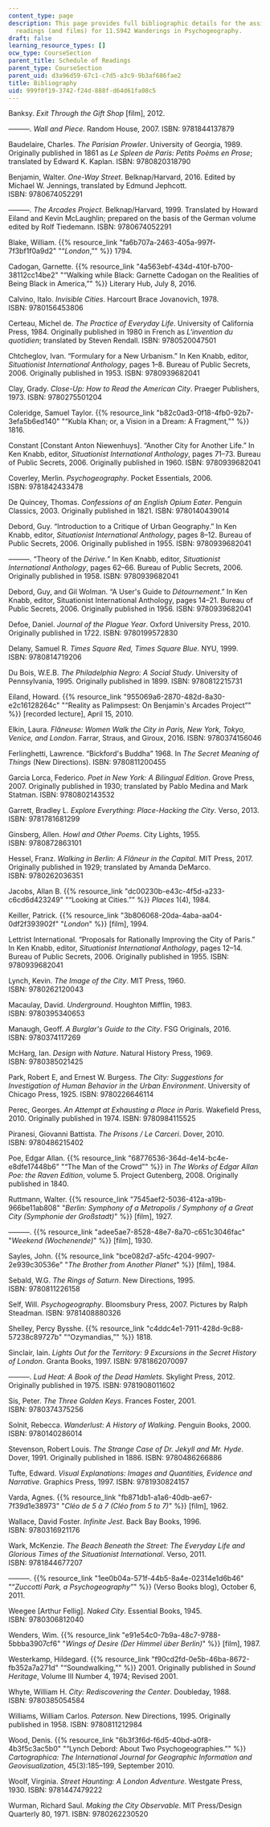 ```yaml
---
content_type: page
description: This page provides full bibliographic details for the assigned and suggested
  readings (and films) for 11.S942 Wanderings in Psychogeography.
draft: false
learning_resource_types: []
ocw_type: CourseSection
parent_title: Schedule of Readings
parent_type: CourseSection
parent_uid: d3a96d59-67c1-c7d5-a3c9-9b3af686fae2
title: Bibliography
uid: 999f0f19-3742-f24d-888f-d64d61fa08c5
---
```

Banksy. *Exit Through the Gift Shop* \[film\], 2012.

———. *Wall and Piece*. Random House, 2007. ISBN: 9781844137879

Baudelaire, Charles. *The Parisian Prowler*. University of Georgia, 1989. Originally published in 1861 as *Le Spleen de Paris: Petits Poèms en Prose*; translated by Edward K. Kaplan. ISBN: 9780820318790

Benjamin, Walter. *One-Way Street*. Belknap/Harvard, 2016. Edited by Michael W. Jennings, translated by Edmund Jephcott. ISBN: 9780674052291

———. *The Arcades Project*. Belknap/Harvard, 1999. Translated by Howard Eiland and Kevin McLaughlin; prepared on the basis of the German volume edited by Rolf Tiedemann. ISBN: 9780674052291

Blake, William. {{% resource_link "fa6b707a-2463-405a-997f-7f3bf1f0a9d2" "“*London*,”" %}} 1794. 

Cadogan, Garnette. {{% resource_link "4a563ebf-434d-410f-b700-38112cc14be2" "“Walking while Black: Garnette Cadogan on the Realities of Being Black in America,”" %}} Literary Hub, July 8, 2016.

Calvino, Italo. *Invisible Cities*. Harcourt Brace Jovanovich, 1978. ISBN: 9780156453806

Certeau, Michel de. *The Practice of Everyday Life*. University of California Press, 1984. Originally published in 1980 in French as *L'invention du quotidien*; translated by Steven Rendall. ISBN: 9780520047501

Chtcheglov, Ivan. “Formulary for a New Urbanism.” In Ken Knabb, editor, *Situationist International Anthology*, pages 1–8. Bureau of Public Secrets, 2006. Originally published in 1953. ISBN: 9780939682041

Clay, Grady. *Close-Up: How to Read the American City*. Praeger Publishers, 1973. ISBN: 9780275501204  

Coleridge, Samuel Taylor. {{% resource_link "b82c0ad3-0f18-4fb0-92b7-3efa5b6ed140" "“Kubla Khan; or, a Vision in a Dream: A Fragment,”" %}} 1816.

Constant \[Constant Anton Niewenhuys\]. “Another City for Another Life.” In Ken Knabb, editor, *Situationist International Anthology*, pages 71–73. Bureau of Public Secrets, 2006. Originally published in 1960. ISBN: 9780939682041

Coverley, Merlin. *Psychogeography*. Pocket Essentials, 2006. ISBN: 9781842433478

De Quincey, Thomas. *Confessions of an English Opium Eater*. Penguin Classics, 2003. Originally published in 1821. ISBN: 9780140439014

Debord, Guy. “Introduction to a Critique of Urban Geography.” In Ken Knabb, editor, *Situationist International Anthology*, pages 8–12. Bureau of Public Secrets, 2006. Originally published in 1955. ISBN: 9780939682041

———. “Theory of the *Dérive.*” In Ken Knabb, editor, *Situationist International Anthology*, pages 62–66. Bureau of Public Secrets, 2006. Originally published in 1958. ISBN: 9780939682041

Debord, Guy, and Gil Wolman. “A User's Guide to *Détournement*.” In Ken Knabb, editor, Situationist International Anthology, pages 14–21. Bureau of Public Secrets, 2006. Originally published in 1956. ISBN: 9780939682041

Defoe, Daniel. *Journal of the Plague Year*. Oxford University Press, 2010. Originally published in 1722. ISBN: 9780199572830

Delany, Samuel R. *Times Square Red, Times Square Blue*. NYU, 1999. ISBN: 9780814719206 

Du Bois, W.E.B. *The Philadelphia Negro: A Social Study*. University of Pennsylvania, 1995. Originally published in 1899. ISBN: 9780812215731

Eiland, Howard. {{% resource_link "955069a6-2870-482d-8a30-e2c16128264c" "“Reality as Palimpsest: On Benjamin's Arcades Project”" %}} \[recorded lecture\], April 15, 2010.

Elkin, Laura. *Flâneuse: Women Walk the City in Paris, New York, Tokyo, Venice, and London*. Farrar, Straus, and Giroux, 2016. ISBN: 9780374156046

Ferlinghetti, Lawrence. “Bickford's Buddha” 1968. In *The Secret Meaning of Things* (New Directions). ISBN: 9780811200455

Garcia Lorca, Federico. *Poet in New York: A Bilingual Edition*. Grove Press, 2007. Originally published in 1930; translated by Pablo Medina and Mark Statman. ISBN: 9780802143532

Garrett, Bradley L. *Explore Everything: Place-Hacking the City*. Verso, 2013. ISBN: 9781781681299

Ginsberg, Allen. *Howl and Other Poems*. City Lights, 1955. ISBN: 9780872863101

Hessel, Franz. *Walking in Berlin: A Flâneur in the Capital*. MIT Press, 2017. Originally published in 1929; translated by Amanda DeMarco. ISBN: 9780262036351

Jacobs, Allan B. {{% resource_link "dc00230b-e43c-4f5d-a233-c6cd6d423249" "“Looking at Cities.”" %}} *Places* 1(4), 1984.

Keiller, Patrick. {{% resource_link "3b806068-20da-4aba-aa04-0df2f393902f" "*London*" %}} \[film\], 1994.

Lettrist International. “Proposals for Rationally Improving the City of Paris.” In Ken Knabb, editor, *Situationist International Anthology*, pages 12–14. Bureau of Public Secrets, 2006. Originally published in 1955. ISBN: 9780939682041

Lynch, Kevin. *The Image of the City*. MIT Press, 1960. ISBN: 9780262120043

Macaulay, David. *Underground*. Houghton Mifflin, 1983. ISBN: 9780395340653

Manaugh, Geoff. *A Burglar's Guide to the City*. FSG Originals, 2016. ISBN: 9780374117269

McHarg, Ian. *Design with Nature*. Natural History Press, 1969. ISBN: 9780385021425

Park, Robert E, and Ernest W. Burgess. *The City: Suggestions for Investigation of Human Behavior in the Urban Environment*. University of Chicago Press, 1925. ISBN: 9780226646114

Perec, Georges. *An Attempt at Exhausting a Place in Paris*. Wakefield Press, 2010. Originally published in 1974. ISBN: 9780984115525

Piranesi, Giovanni Battista. *The Prisons / Le Carceri*. Dover, 2010. ISBN: 9780486215402

Poe, Edgar Allan. {{% resource_link "68776536-364d-4e14-bc4e-e8dfe17448b6" "“The Man of the Crowd”" %}} in *The Works of Edgar Allan Poe: the Raven Edition*, volume 5. Project Gutenberg, 2008. Originally published in 1840.

Ruttmann, Walter. {{% resource_link "7545aef2-5036-412a-a19b-966be11ab808" "*Berlin: Symphony of a Metropolis / Symphony of a Great City (Symphonie der Großstadt)*" %}} \[film\], 1927.

———. {{% resource_link "adee5ae7-8528-48e7-8a70-c651c3046fac" "*Weekend (Wochenende)*" %}} \[film\], 1930.

Sayles, John. {{% resource_link "bce082d7-a5fc-4204-9907-2e939c30536e" "*The* *Brother from Another Planet*" %}} \[film\], 1984.

Sebald, W.G. *The* *Rings of Saturn*. New Directions, 1995. ISBN: 9780811226158

Self, Will. *Psychogeography*. Bloomsbury Press, 2007. Pictures by Ralph Steadman. ISBN: 9781408880326

Shelley, Percy Bysshe. {{% resource_link "c4ddc4e1-7911-428d-9c88-57238c89727b" "“Ozymandias,”" %}} 1818.

Sinclair, Iain. *Lights Out for the Territory: 9 Excursions in the Secret History of London*. Granta Books, 1997. ISBN: 9781862070097

———. *Lud Heat: A Book of the Dead Hamlets*. Skylight Press, 2012. Originally published in 1975. ISBN: 9781908011602

Sís, Peter. *The Three Golden Keys*. Frances Foster, 2001. ISBN: 9780374375256

Solnit, Rebecca. *Wanderlust: A History of Walking*. Penguin Books, 2000. ISBN: 9780140286014

Stevenson, Robert Louis. *The Strange Case of Dr. Jekyll and Mr. Hyde*. Dover, 1991. Originally published in 1886. ISBN: 9780486266886

Tufte, Edward. *Visual Explanations: Images and Quantities, Evidence and Narrative*. Graphics Press, 1997. ISBN: 9781930824157

Varda, Agnes. {{% resource_link "fb871db1-a1a6-40db-ae67-7f39d1e38973" "*Cléo de 5 à 7 (Cléo from 5 to 7)*" %}} \[film\], 1962.

Wallace, David Foster. *Infinite Jest*. Back Bay Books, 1996. ISBN: 9780316921176

Wark, McKenzie. *The Beach Beneath the Street: The Everyday Life and Glorious Times of the Situationist International*. Verso, 2011. ISBN: 9781844677207

———. {{% resource_link "1ee0b04a-571f-44b5-8a4e-02314e1d6b46" "“*Zuccotti Park, a Psychogeography”*" %}} (Verso Books blog), October 6, 2011.

Weegee \[Arthur Fellig\]. *Naked City*. Essential Books, 1945. ISBN: 9780306812040

Wenders, Wim. {{% resource_link "e91e54c0-7b9a-48c7-9788-5bbba3907cf6" "*Wings of Desire (Der Himmel über Berlin)*" %}} \[film\], 1987.

Westerkamp, Hildegard. {{% resource_link "f90cd2fd-0e5b-46ba-8672-fb352a7a271d" "“Soundwalking,”" %}} 2001. Originally published in *Sound Heritage*, Volume III Number 4, 1974; Revised 2001.

Whyte, William H. *City: Rediscovering the Center*. Doubleday, 1988. ISBN: 9780385054584

Williams, William Carlos. *Paterson*. New Directions, 1995. Originally published in 1958. ISBN: 9780811212984

Wood, Denis. {{% resource_link "6b3f3f6d-f6d5-40bd-a0f8-4b3f5c3ac5b0" "“Lynch Debord: About Two Psychogeographies.”" %}} *Cartographica: The International Journal for Geographic Information and Geovisualization*, 45(3):185–199, September 2010.

Woolf, Virginia. *Street Haunting: A London Adventure*. Westgate Press, 1930. ISBN: 9781447479222

Wurman, Richard Saul. *Making the City Observable*. MIT Press/Design Quarterly 80, 1971. ISBN: 9780262230520